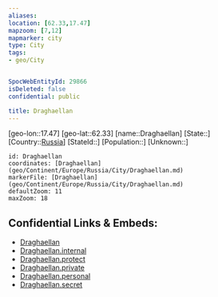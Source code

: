 ```yaml
---
aliases: 
location: [62.33,17.47]
mapzoom: [7,12] 
mapmarker: city 
type: City
tags:
- geo/City


SpocWebEntityId: 29866
isDeleted: false
confidential: public

title: Draghaellan
---
```

[geo-lon::17.47]
[geo-lat::62.33]
[name::Draghaellan]
[State::]
[Country::[Russia](geo/Continent/Europe/Russia.md)]
[StateId::]
[Population::]
[Unknown::]


```leaflet
id: Draghaellan
coordinates: [Draghaellan](geo/Continent/Europe/Russia/City/Draghaellan.md)
markerFile: [Draghaellan](geo/Continent/Europe/Russia/City/Draghaellan.md)
defaultZoom: 11 
maxZoom: 18
```


## Confidential Links & Embeds: 
- [Draghaellan](../../../../../../_public/geo/Continent/Europe/Russia/City/Draghaellan.md) 
- [Draghaellan.internal](../../../../../../_internal/geo/Continent/Europe/Russia/City/Draghaellan.internal.md) 
- [Draghaellan.protect](../../../../../../_protect/geo/Continent/Europe/Russia/City/Draghaellan.protect.md) 
- [Draghaellan.private](../../../../../../_private/geo/Continent/Europe/Russia/City/Draghaellan.private.md) 
- [Draghaellan.personal](../../../../../../_personal/geo/Continent/Europe/Russia/City/Draghaellan.personal.md) 
- [Draghaellan.secret](../../../../../../_secret/geo/Continent/Europe/Russia/City/Draghaellan.secret.md) 

